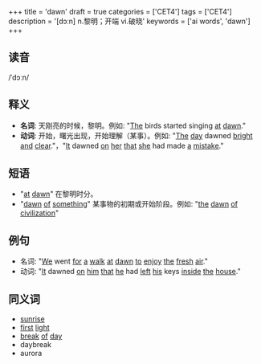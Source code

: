 +++
title = 'dawn'
draft = true
categories = ['CET4']
tags = ['CET4']
description = '[dɔːn] n.黎明；开端 vi.破晓'
keywords = ['ai words', 'dawn']
+++

## 读音
/ˈdɔːn/

## 释义
- **名词**: 天刚亮的时候，黎明。例如: "[The](/zh/post/the/) birds started singing [at](/zh/post/at/) [dawn](/zh/post/dawn/)."
- **动词**: 开始，曙光出现，开始理解（某事）。例如: "[The](/zh/post/the/) [day](/zh/post/day/) dawned [bright](/zh/post/bright/) [and](/zh/post/and/) [clear](/zh/post/clear/)."，"[It](/zh/post/it/) dawned [on](/zh/post/on/) [her](/zh/post/her/) [that](/zh/post/that/) [she](/zh/post/she/) had made [a](/zh/post/a/) [mistake](/zh/post/mistake/)."

## 短语
- "[at](/zh/post/at/) [dawn](/zh/post/dawn/)" 在黎明时分。
- "[dawn](/zh/post/dawn/) [of](/zh/post/of/) [something](/zh/post/something/)" 某事物的初期或开始阶段。例如: "[the](/zh/post/the/) [dawn](/zh/post/dawn/) [of](/zh/post/of/) [civilization](/zh/post/civilization/)"

## 例句
- 名词: "[We](/zh/post/we/) went [for](/zh/post/for/) [a](/zh/post/a/) [walk](/zh/post/walk/) [at](/zh/post/at/) [dawn](/zh/post/dawn/) [to](/zh/post/to/) [enjoy](/zh/post/enjoy/) [the](/zh/post/the/) [fresh](/zh/post/fresh/) [air](/zh/post/air/)."
- 动词: "[It](/zh/post/it/) dawned [on](/zh/post/on/) [him](/zh/post/him/) [that](/zh/post/that/) [he](/zh/post/he/) had [left](/zh/post/left/) [his](/zh/post/his/) keys [inside](/zh/post/inside/) [the](/zh/post/the/) [house](/zh/post/house/)."

## 同义词
- [sunrise](/zh/post/sunrise/)
- [first](/zh/post/first/) [light](/zh/post/light/)
- [break](/zh/post/break/) [of](/zh/post/of/) [day](/zh/post/day/)
- daybreak
- aurora

